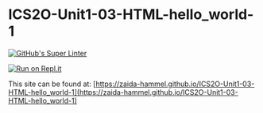 # ICS2O-Unit1-03-HTML-hello_world-1
[![GitHub's Super Linter](https://github.com/zaida-hammel/ICS2O-Unit1-03-HTML-hello_world-1/workflows/GitHub's%20Super%20Linter/badge.svg)](https://github.com/zaida-hammel/ICS2O-Unit1-03-HTML-hello_world-1/actions)



[![Run on Repl.it](https://repl.it/badge/github/zaida-hammel/ICS2O-Unit1-03-HTML-hello_world-1)](https://repl.it/github/zaida-hammel/ICS2O-Unit1-03-HTML-hello_world-1)

This site can be found at: [https://zaida-hammel.github.io/ICS2O-Unit1-03-HTML-hello_world-1](https://zaida-hammel.github.io/ICS2O-Unit1-03-HTML-hello_world-1)
